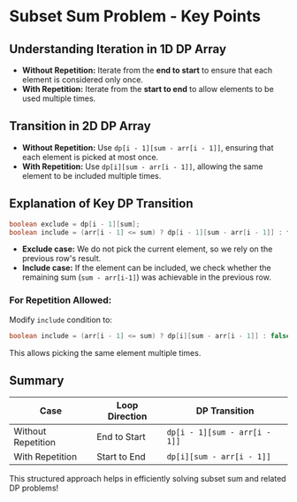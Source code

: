 # Subset Sum Problem - Key Points

## Understanding Iteration in 1D DP Array

- **Without Repetition:** Iterate from the **end to start** to ensure that each element is considered only once.
- **With Repetition:** Iterate from the **start to end** to allow elements to be used multiple times.

## Transition in 2D DP Array

- **Without Repetition:** Use `dp[i - 1][sum - arr[i - 1]]`, ensuring that each element is picked at most once.
- **With Repetition:** Use `dp[i][sum - arr[i - 1]]`, allowing the same element to be included multiple times.

## Explanation of Key DP Transition

```java
boolean exclude = dp[i - 1][sum];
boolean include = (arr[i - 1] <= sum) ? dp[i - 1][sum - arr[i - 1]] : false;
```
- **Exclude case:** We do not pick the current element, so we rely on the previous row's result.
- **Include case:** If the element can be included, we check whether the remaining sum (`sum - arr[i-1]`) was achievable in the previous row.

### For **Repetition Allowed:**
Modify `include` condition to:
```java
boolean include = (arr[i - 1] <= sum) ? dp[i][sum - arr[i - 1]] : false;
```
This allows picking the same element multiple times.

## Summary
| Case                 | Loop Direction | DP Transition      |
|----------------------|---------------|--------------------|
| Without Repetition  | End to Start   | `dp[i - 1][sum - arr[i - 1]]` |
| With Repetition     | Start to End   | `dp[i][sum - arr[i - 1]]` |

This structured approach helps in efficiently solving subset sum and related DP problems!

